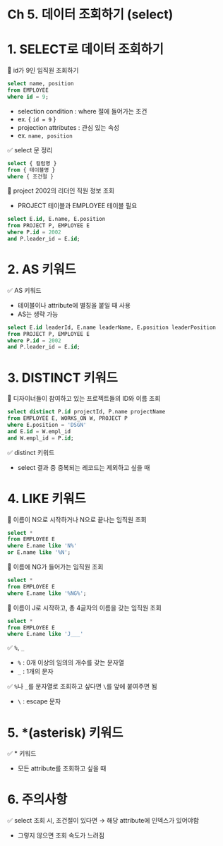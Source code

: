 # Ch 5. 데이터 조회하기 (select)

# 1. SELECT로 데이터 조회하기

🤖 id가 9인 임직원 조회하기

```sql
select name, position 
from EMPLOYEE 
where id = 9;
```

- selection condition : where 절에 들어가는 조건
- ex. { `id = 9` }
- projection attributes : 관심 있는 속성
- ex. `name, position`

✅ select 문 정리

```sql
select { 컬럼명 }
from { 테이블명 }
where { 조건절 }
```

🤖 project 2002의 리더인 직원 정보 조회

- PROJECT 테이블과 EMPLOYEE 테이블 필요

```sql
select E.id, E.name, E.position
from PROJECT P, EMPLOYEE E
where P.id = 2002
and P.leader_id = E.id;
```

# 2. AS 키워드

✅ AS 키워드

- 테이블이나 attribute에 별칭을 붙일 때 사용
- AS는 생략 가능

```sql
select E.id leaderId, E.name leaderName, E.position leaderPosition
from PROJECT P, EMPLOYEE E
where P.id = 2002
and P.leader_id = E.id;
```

# 3. DISTINCT 키워드

🤖 디자이너들이 참여하고 있는 프로젝트들의 ID와 이름 조회

```sql
select distinct P.id projectId, P.name projectName
from EMPLOYEE E, WORKS_ON W, PROJECT P
where E.position = 'DSGN'
and E.id = W.empl_id
and W.empl_id = P.id;
```

✅ distinct 키워드

- select 결과 중 중복되는 레코드는 제외하고 싶을 때

# 4. LIKE 키워드

🤖 이름이 N으로 시작하거나 N으로 끝나는 임직원 조회

```sql
select * 
from EMPLOYEE E
where E.name like 'N%'
or E.name like '%N'; 
```

🤖 이름에 NG가 들어가는 임직원 조회

```sql
select *
from EMPLOYEE E
where E.name like '%NG%';
```

🤖 이름이 J로 시작하고, 총 4글자의 이름을 갖는 임직원 조회

```sql
select *
from EMPLOYEE E
where E.name like 'J___'
```

✅ `%`, `_`

- `%` : 0개 이상의 임의의 개수를 갖는 문자열
- `_` : 1개의 문자

✅ `%`나 `_`를 문자열로 조회하고 싶다면 `\`를 앞에 붙여주면 됨

- `\` : escape 문자

# 5. *(asterisk) 키워드

✅ * 키워드

- 모든 attribute를 조회하고 싶을 때

# 6. 주의사항

✅ select 조회 시, 조건절이 있다면 → 해당 attribute에 인덱스가 있어야함

- 그렇지 않으면 조회 속도가 느려짐
